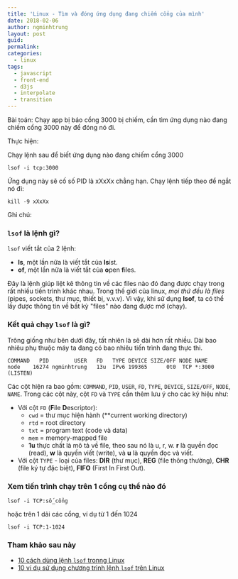 ```yaml
---
title: 'Linux - Tìm và đóng ứng dụng đang chiếm cổng của mình'
date: 2018-02-06
author: ngminhtrung
layout: post
guid: 
permalink: 
categories:
  - linux
tags:
  - javascript
  - front-end
  - d3js
  - interpolate
  - transition
---
```


Bài toán: Chạy app bị báo cổng 3000 bị chiếm, cần tìm ứng dụng nào đang chiếm cổng 3000 này để đóng nó đi. 

Thực hiện:

Chạy lệnh sau để biết ứng dụng nào đang chiếm cổng 3000

```
lsof -i tcp:3000
```
Ứng dụng này sẽ cố số PID là xXxXx chẳng hạn. Chạy lệnh tiếp theo để ngắt nó đi:
```
kill -9 xXxXx
```

Ghi chú:

### `lsof` là lệnh gì?

`lsof` viết tắt của 2 lệnh:
- **ls**, một lần nữa là viết tắt của **ls**ist.
- **of**, một lần nữa là viết tắt của **o**pen **f**iles.

Đây là lệnh giúp liệt kê thông tin về các files nào đó đang được chạy trong rất nhiều tiến trình khác nhau. Trong thế giới của linux, *mọi thứ đều là files* (pipes, sockets, thư mục, thiết bị, v.v.v). Vì vậy, khi sử dụng **lsof**, ta có thể lấy được thông tin về bất kỳ "files" nào đang được mở (chạy).

### Kết quả chạy `lsof` là gì?

Trông giống như bên dưới đây, tất nhiên là sẽ dài hơn rất nhiều. Dài bao nhiêu phụ thuộc máy ta đang có bao nhiêu tiến trình đang thực thi.
```
COMMAND   PID        USER   FD   TYPE DEVICE SIZE/OFF NODE NAME
node    16274 ngminhtrung   13u  IPv6 199365      0t0  TCP *:3000 (LISTEN)
```
Các cột hiện ra bao gồm: `COMMAND`, `PID`, `USER`, `FD`, `TYPE`, `DEVICE`, `SIZE/OFF`, `NODE`, `NAME`. Trong các cột này, cột `FD` và `TYPE` cần thêm lưu ý cho các ký hiệu như:
- Với cột `FD` (**F**ile **D**escriptor):
  - `cwd` = thư mục hiện hành (**current working directory)
  - `rtd` = root directory
  - `txt` = program text (code và data)
  - `mem` = memory-mapped file
  - **1u** thực chất là mô tả về file, theo sau nó là u, r, w. **r** là quyền đọc (read), **w** là quyền viết (write), và **u** là quyền đọc và viết. 
- Với cột `TYPE` - loại của files: **DIR** (thư mục), **REG** (file thông thường), **CHR** (file ký tự đặc biệt), **FIFO** (First In First Out). 

### Xem tiến trình chạy trên 1 cổng cụ thể nào đó

```
lsof -i TCP:số_cổng
```

hoặc trên 1 dải các cổng, ví dụ từ 1 đến 1024

```
lsof -i TCP:1-1024
```

### Tham khảo sau này

- [10 cách dùng lệnh `lsof` tronng Linux](https://www.tecmint.com/10-lsof-command-examples-in-linux/)
- [10 ví dụ sử dụng chương trình lệnh `lsof` trên Linux](https://cuongquach.com/linux-huong-dan-su-dung-chuong-trinh-lenh-lsof-tren-linux.html)

